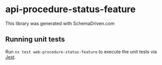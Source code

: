 
# api-procedure-status-feature

This library was generated with SchemaDriven.com

## Running unit tests

Run `nx test web-procedure-status-feature` to execute the unit tests via [Jest](https://jestjs.io).

